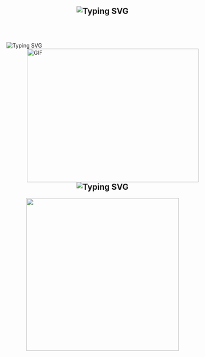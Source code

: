 <h2>
  <div align="center">
  <img align="center" src="https://readme-typing-svg.demolab.com?font=Acme&center=true&size=35&pause=1000&color=007BFF&background=FF4CC600&width=555&lines=Hola%2C+Soy+Mattew's+%F0%9F%91%8B;Bienvenidos++A+Mi+Perfil+De+Github!" alt="Typing SVG" />
</div>
</h2> 

<br>
<br>
<br>

<div align="left" justify-content="center">
  <img src="https://readme-typing-svg.demolab.com?font=Acme&size=35&color=FFFFFFFF&center=true&background=FF4CC600&multiline=true&duration=2000&pause=1000&width=555&height=400&lines=Actualmente+soy+estudiante+de+;Desarrollo+de+Software%2C+;me+gustan+mucho+los+algoritmos%2C;la+programaci%C3%B3n+y+la+tecnolog%C3%ADa!;;Mi+objetivo+es+lograr;convertirme+en+un+;Desarrollador+FullStack." alt="Typing SVG"/>

<img align="right" height="350" width="450" alt="GIF" src="https://media.giphy.com/media/SWoSkN6DxTszqIKEqv/giphy.gif">
</div>
 
<h2 align="center">
  <img src="https://readme-typing-svg.demolab.com?font=Acme&size=35&duration=3000&pause=1000&color=007BFF&background=FF4CC600&center=true&multiline=true&width=555&lines=Tecnolog%C3%ADas+En+Formaci%C3%B3n" alt="Typing SVG" />
</h2> 
<p align="center">
<img width="400px"  src="https://skillicons.dev/icons?i=py,django,java,js,html,css,cpp,nodejs,postgres,mysql,git,vscode,boostrap,&perline=6"  />
</p>
<br />
